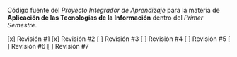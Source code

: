 Código fuente del _Proyecto Integrador de Aprendizaje_ para la materia de **Aplicación de las Tecnologías de la Información** dentro del _Primer Semestre_.

[x] Revisión #1
[x] Revisión #2
[ ] Revisión #3
[ ] Revisión #4
[ ] Revisión #5
[ ] Revisión #6
[ ] Revisión #7